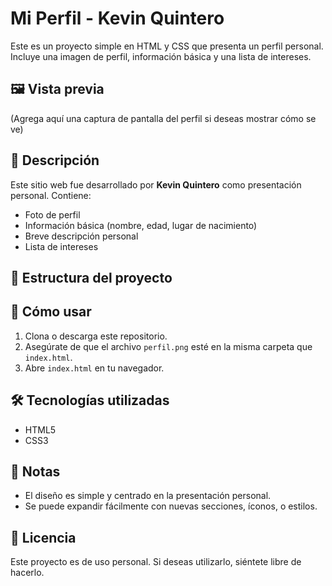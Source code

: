 # Mi Perfil - Kevin Quintero

Este es un proyecto simple en HTML y CSS que presenta un perfil personal. Incluye una imagen de perfil, información básica y una lista de intereses.

## 🖼️ Vista previa

(Agrega aquí una captura de pantalla del perfil si deseas mostrar cómo se ve)

## 📄 Descripción

Este sitio web fue desarrollado por **Kevin Quintero** como presentación personal. Contiene:

- Foto de perfil
- Información básica (nombre, edad, lugar de nacimiento)
- Breve descripción personal
- Lista de intereses

## 📁 Estructura del proyecto


## 🚀 Cómo usar

1. Clona o descarga este repositorio.
2. Asegúrate de que el archivo `perfil.png` esté en la misma carpeta que `index.html`.
3. Abre `index.html` en tu navegador.

## 🛠️ Tecnologías utilizadas

- HTML5
- CSS3

## 📌 Notas

- El diseño es simple y centrado en la presentación personal.
- Se puede expandir fácilmente con nuevas secciones, íconos, o estilos.

## 📜 Licencia

Este proyecto es de uso personal. Si deseas utilizarlo, siéntete libre de hacerlo.




